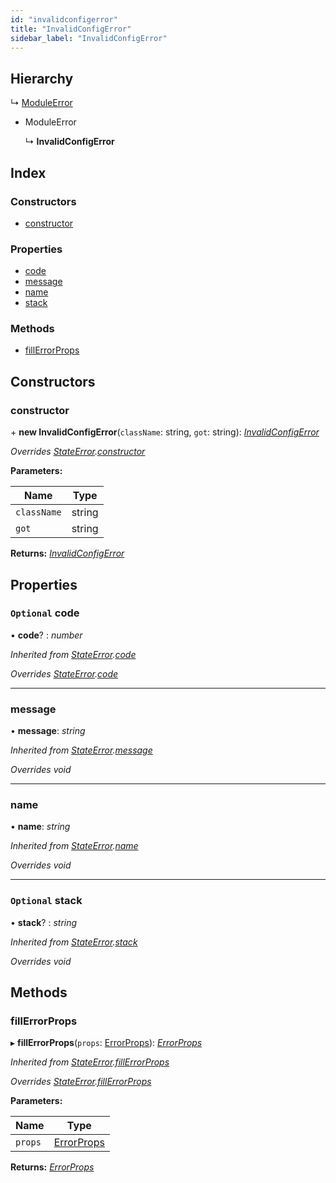 ```yaml
---
id: "invalidconfigerror"
title: "InvalidConfigError"
sidebar_label: "InvalidConfigError"
---
```


## Hierarchy

  ↳ [ModuleError](moduleerror.md)

* ModuleError

  ↳ **InvalidConfigError**

## Index

### Constructors

* [constructor](invalidconfigerror.md#constructor)

### Properties

* [code](invalidconfigerror.md#optional-code)
* [message](invalidconfigerror.md#message)
* [name](invalidconfigerror.md#name)
* [stack](invalidconfigerror.md#optional-stack)

### Methods

* [fillErrorProps](invalidconfigerror.md#fillerrorprops)

## Constructors

###  constructor

\+ **new InvalidConfigError**(`className`: string, `got`: string): *[InvalidConfigError](invalidconfigerror.md)*

*Overrides [StateError](stateerror.md).[constructor](stateerror.md#constructor)*

**Parameters:**

Name | Type |
------ | ------ |
`className` | string |
`got` | string |

**Returns:** *[InvalidConfigError](invalidconfigerror.md)*

## Properties

### `Optional` code

• **code**? : *number*

*Inherited from [StateError](stateerror.md).[code](stateerror.md#optional-code)*

*Overrides [StateError](stateerror.md).[code](stateerror.md#optional-code)*

___

###  message

• **message**: *string*

*Inherited from [StateError](stateerror.md).[message](stateerror.md#message)*

*Overrides void*

___

###  name

• **name**: *string*

*Inherited from [StateError](stateerror.md).[name](stateerror.md#name)*

*Overrides void*

___

### `Optional` stack

• **stack**? : *string*

*Inherited from [StateError](stateerror.md).[stack](stateerror.md#optional-stack)*

*Overrides void*

## Methods

###  fillErrorProps

▸ **fillErrorProps**(`props`: [ErrorProps](../modules/types.md#errorprops)): *[ErrorProps](../modules/types.md#errorprops)*

*Inherited from [StateError](stateerror.md).[fillErrorProps](stateerror.md#fillerrorprops)*

*Overrides [StateError](stateerror.md).[fillErrorProps](stateerror.md#fillerrorprops)*

**Parameters:**

Name | Type |
------ | ------ |
`props` | [ErrorProps](../modules/types.md#errorprops) |

**Returns:** *[ErrorProps](../modules/types.md#errorprops)*
